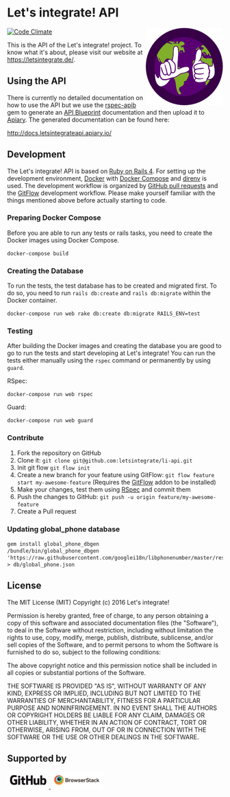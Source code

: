 # Let's integrate! API

<img src="logo.png" align="right" alt="Let's integrate!" />

[![Code Climate](https://codeclimate.com/github/letsintegrate/li-api/badges/gpa.svg)](https://codeclimate.com/github/letsintegrate/li-api)

This is the API of the Let's integrate! project. To know what it's about, please
visit our website at https://letsintegrate.de/.

## Using the API

There is currently no detailed documentation on how to use the API but we use
the [rspec-apib](https://github.com/spieker/rspec-apib) gem to generate an
[API Blueprint](https://apiblueprint.org/) documentation and then upload it
to [Apiary](https://apiary.io/). The generated documentation can be found here:

http://docs.letsintegrateapi.apiary.io/

## Development

The Let's integrate! API is based on [Ruby on Rails 4](http://rubyonrails.org/).
For setting up the development environment, [Docker](https://www.docker.com/)
with [Docker Compose](https://docs.docker.com/compose/) and
[direnv](http://direnv.net/) is used. The development workflow is organized by
[GitHub pull requests](https://help.github.com/articles/using-pull-requests/)
and the
[GitFlow](http://jeffkreeftmeijer.com/2010/why-arent-you-using-git-flow/)
development workflow. Please make yourself familiar with the things mentioned
above before actually starting to code.

### Preparing Docker Compose

Before you are able to run any tests or rails tasks, you need to create the
Docker images using Docker Compose.

```
docker-compose build
```

### Creating the Database

To run the tests, the test database has to be created and migrated first. To do
so, you need to run `rails db:create` and `rails db:migrate` within the Docker
container.

```
docker-compose run web rake db:create db:migrate RAILS_ENV=test
```

### Testing

After building the Docker images and creating the database you are good to go to
run the tests and start developing at Let's integrate! You can run the tests
either manually using the `rspec` command or permanently by using `guard`.

RSpec:

```
docker-compose run web rspec
```

Guard:

```
docker-compose run web guard
```

### Contribute

1. Fork the repository on GitHub
2. Clone it: `git clone git@github.com:letsintegrate/li-api.git`
3. Init git flow `git flow init`
4. Create a new branch for your feature using GitFlow:
   `git flow feature start my-awesome-feature` (Requires the
   [GitFlow](https://github.com/nvie/gitflow/wiki/Installation) addon to be
   installed)
5. Make your changes, test them using [RSpec](http://rspec.info/) and commit
   them
6. Push the changes to GitHub: `git push -u origin feature/my-awesome-feature`
7. Create a Pull request

### Updating global_phone database

```
gem install global_phone_dbgen
/bundle/bin/global_phone_dbgen 'https://raw.githubusercontent.com/googlei18n/libphonenumber/master/resources/PhoneNumberMetadata.xml' > db/global_phone.json
```

## License

The MIT License (MIT)
Copyright (c) 2016 Let's integrate!

Permission is hereby granted, free of charge, to any person obtaining a copy of
this software and associated documentation files (the "Software"), to deal in
the Software without restriction, including without limitation the rights to
use, copy, modify, merge, publish, distribute, sublicense, and/or sell copies of
the Software, and to permit persons to whom the Software is furnished to do so,
subject to the following conditions:

The above copyright notice and this permission notice shall be included in all
copies or substantial portions of the Software.

THE SOFTWARE IS PROVIDED "AS IS", WITHOUT WARRANTY OF ANY KIND, EXPRESS OR
IMPLIED, INCLUDING BUT NOT LIMITED TO THE WARRANTIES OF MERCHANTABILITY, FITNESS
FOR A PARTICULAR PURPOSE AND NONINFRINGEMENT. IN NO EVENT SHALL THE AUTHORS OR
COPYRIGHT HOLDERS BE LIABLE FOR ANY CLAIM, DAMAGES OR OTHER LIABILITY, WHETHER
IN AN ACTION OF CONTRACT, TORT OR OTHERWISE, ARISING FROM, OUT OF OR IN
CONNECTION WITH THE SOFTWARE OR THE USE OR OTHER DEALINGS IN THE SOFTWARE.

## Supported by

<a href="http://github.com/">
  <img src="/github.png?cefc20232703e5e3c24efd5f50d75e26" alt="GitHub" height="40px">
</a>
<a href="http://browserstack.com/">
  <img src="/browserstack.png?c25aa4c83d0233abc8c1905a18f26c1a" alt="BrowserStack" height="40px">
</a>
